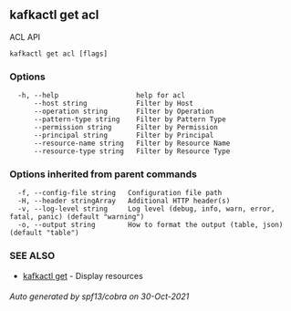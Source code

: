 ## kafkactl get acl

ACL API

```
kafkactl get acl [flags]
```

### Options

```
  -h, --help                   help for acl
      --host string            Filter by Host
      --operation string       Filter by Operation
      --pattern-type string    Filter by Pattern Type
      --permission string      Filter by Permission
      --principal string       Filter by Principal
      --resource-name string   Filter by Resource Name
      --resource-type string   Filter by Resource Type
```

### Options inherited from parent commands

```
  -f, --config-file string   Configuration file path
  -H, --header stringArray   Additional HTTP header(s)
  -v, --log-level string     Log level (debug, info, warn, error, fatal, panic) (default "warning")
  -o, --output string        How to format the output (table, json) (default "table")
```

### SEE ALSO

* [kafkactl get](kafkactl_get.md)	 - Display resources

###### Auto generated by spf13/cobra on 30-Oct-2021
